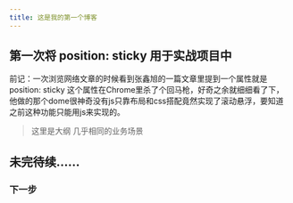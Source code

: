 ```yaml
---
title: 这是我的第一个博客
---
```


## 第一次将 position: sticky 用于实战项目中

前记：一次浏览网络文章的时候看到张鑫旭的一篇文章里提到一个属性就是position: sticky 这个属性在Chrome里杀了个回马枪，好奇之余就细细看了下，他做的那个dome很神奇没有js只靠布局和css搭配竟然实现了滚动悬浮，要知道之前这种功能只能用js来实现的。

>这里是大纲
>几乎相同的业务场景

## 未完待续……

### 下一步
